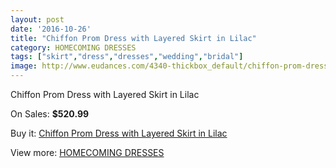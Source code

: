 ```yaml
---
layout: post
date: '2016-10-26'
title: "Chiffon Prom Dress with Layered Skirt in Lilac"
category: HOMECOMING DRESSES
tags: ["skirt","dress","dresses","wedding","bridal"]
image: http://www.eudances.com/4340-thickbox_default/chiffon-prom-dress-with-layered-skirt-in-lilac.jpg
---
```

Chiffon Prom Dress with Layered Skirt in Lilac

On Sales: **$520.99**
<a href="https://www.eudances.com/en/homecoming-dresses/1450-chiffon-prom-dress-with-layered-skirt-in-lilac.html"><amp-img layout="responsive" width="600" height="600" src="//www.eudances.com/4340-thickbox_default/chiffon-prom-dress-with-layered-skirt-in-lilac.jpg" alt="Chiffon Prom Dress with Layered Skirt in Lilac 0" /></a>

Buy it: [Chiffon Prom Dress with Layered Skirt in Lilac](https://www.eudances.com/en/homecoming-dresses/1450-chiffon-prom-dress-with-layered-skirt-in-lilac.html "Chiffon Prom Dress with Layered Skirt in Lilac")

View more: [HOMECOMING DRESSES](https://www.eudances.com/en/15-homecoming-dresses "HOMECOMING DRESSES")